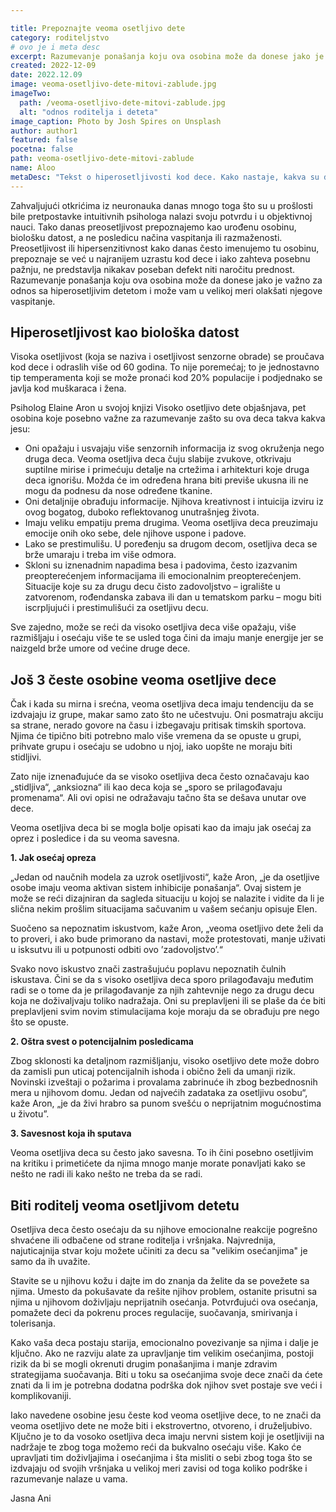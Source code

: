 ```yaml
---

title: Prepoznajte veoma osetljivo dete
category: roditeljstvo
# ovo je i meta desc
excerpt: Razumevanje ponašanja koju ova osobina može da donese jako je važno za odnos sa hiperosetljivim detetom i može vam u velikoj meri olakšati njegove vaspitanje.
created: 2022-12-09
date: 2022.12.09
image: veoma-osetljivo-dete-mitovi-zablude.jpg
imageTwo:
  path: /veoma-osetljivo-dete-mitovi-zablude.jpg
  alt: "odnos roditelja i deteta"
image_caption: Photo by Josh Spires on Unsplash
author: author1
featured: false
pocetna: false
path: veoma-osetljivo-dete-mitovi-zablude
name: Aloo
metaDesc: "Tekst o hiperosetljivosti kod dece. Kako nastaje, kakva su deca koja su prevosetljiva i kako se prepoznaju?"
---
```


Zahvaljujući otkrićima iz neuronauka danas mnogo toga što su u prošlosti bile pretpostavke intuitivnih psihologa nalazi svoju potvrdu i u objektivnoj nauci. Tako danas preosetljivost prepoznajemo kao urođenu osobinu, biološku datost, a ne posledicu načina vaspitanja ili razmaženosti. Preosetljivost ili hipersenzitivnost kako danas često imenujemo tu osobinu, prepoznaje se već u najranijem uzrastu kod dece i iako zahteva posebnu pažnju, ne predstavlja nikakav poseban defekt niti naročitu prednost. Razumevanje ponašanja koju ova osobina može da donese jako je važno za odnos sa hiperosetljivim detetom i može vam u velikoj meri olakšati njegove vaspitanje. 

## Hiperosetljivost kao biološka datost 

Visoka osetljivost (koja se naziva i osetljivost senzorne obrade) se proučava kod dece i odraslih više od 60 godina. To nije poremećaj; to je jednostavno tip temperamenta koji se može pronaći kod 20% populacije i podjednako se javlja kod muškaraca i žena. 

Psiholog Elaine Aron u svojoj knjizi Visoko osetljivo dete objašnjava, pet osobina koje posebno važne za razumevanje zašto su ova deca takva kakva jesu:
- Oni opažaju i usvajaju više senzornih informacija iz svog okruženja nego druga deca. Veoma osetljiva deca čuju slabije zvukove, otkrivaju suptilne mirise i primećuju detalje na crtežima i arhitekturi koje druga deca ignorišu. Možda će im određena hrana biti previše ukusna ili ne mogu da podnesu da nose određene tkanine.
- Oni detaljnije obrađuju informacije. Njihova kreativnost i intuicija izviru iz ovog bogatog, duboko reflektovanog unutrašnjeg života.
- Imaju veliku empatiju prema drugima. Veoma osetljiva deca preuzimaju emocije onih oko sebe, dele njihove uspone i padove. 
- Lako se prestimulišu. U poređenju sa drugom decom, osetljiva deca se brže umaraju i treba im više odmora.
- Skloni su iznenadnim napadima besa i padovima, često izazvanim preopterećenjem informacijama ili emocionalnim preopterećenjem. Situacije koje su za drugu decu čisto zadovoljstvo – igralište u zatvorenom, rođendanska zabava ili dan u tematskom parku – mogu biti iscrpljujući i prestimulišući za osetljivu decu. 

Sve zajedno, može se reći da visoko osetljiva deca više opažaju, više razmišljaju i osećaju više te se usled toga čini da imaju manje energije jer se naizgeld brže umore od većine druge dece. 

## Još 3 česte osobine veoma osetljive dece

Čak i kada su mirna i srećna, veoma osetljiva deca imaju tendenciju da se izdvajaju iz grupe, makar samo zato što ne učestvuju. Oni posmatraju akciju sa strane, nerado govore na času i izbegavaju pritisak timskih sportova. Njima će tipično biti potrebno malo više vremena da se opuste u grupi, prihvate grupu i osećaju se udobno u njoj, iako uopšte ne moraju biti stidljivi. 

Zato nije iznenađujuće da se visoko osetljiva deca često označavaju kao „stidljiva“, „anksiozna“ ili kao deca koja se „sporo se prilagođavaju promenama“. Ali ovi opisi ne odražavaju tačno šta se dešava unutar ove dece.

Veoma osetljiva deca bi se mogla bolje opisati kao da imaju jak osećaj za oprez i posledice i da su veoma savesna.

**1. Jak osećaj opreza**

„Jedan od naučnih modela za uzrok osetljivosti“, kaže Aron, „je da osetljive osobe imaju veoma aktivan sistem inhibicije ponašanja“. Ovaj sistem je može se reći dizajniran da sagleda situaciju u kojoj se nalazite i vidite da li je slična nekim prošlim situacijama sačuvanim u vašem sećanju opisuje Elen. 

Suočeno sa nepoznatim iskustvom, kaže Aron, „veoma osetljivo dete želi da to proveri, i ako bude primorano da nastavi, može protestovati, manje uživati u isksutvu ili u potpunosti odbiti ovo ’zadovoljstvo’.“

Svako novo iskustvo znači zastrašujuću poplavu nepoznatih čulnih iskustava. Čini se da s visoko osetljiva deca sporo prilagođavaju međutim radi se o tome da je prilagođavanje za njih zahtevnije nego za drugu decu koja ne doživaljvaju toliko nadražaja. Oni su preplavljeni ili se plaše da će biti preplavljeni svim novim stimulacijama koje moraju da se obrađuju pre nego što se opuste. 

**2. Oštra svest o potencijalnim posledicama**

Zbog sklonosti ka detaljnom razmišljanju, visoko osetljivo dete može dobro da zamisli pun uticaj potencijalnih ishoda i obično želi da umanji rizik. Novinski izveštaji o požarima i provalama zabrinuće ih zbog bezbednosnih mera u njihovom domu. Jedan od najvećih zadataka za osetljivu osobu“, kaže Aron, „je da živi hrabro sa punom svešću o neprijatnim mogućnostima u životu”. 

**3. Savesnost koja ih sputava**

Veoma osetljiva deca su često jako savesna. To ih čini posebno osetljivim na kritiku i primetićete da njima mnogo manje morate ponavljati kako se nešto ne radi ili kako nešto ne treba da se radi. 

## Biti roditelj veoma osetljivom detetu

Osetljiva deca često osećaju da su njihove emocionalne reakcije pogrešno shvaćene ili odbačene od strane roditelja i vršnjaka. Najvrednija, najuticajnija stvar koju možete učiniti za decu sa "velikim osećanjima" je samo da ih uvažite. 

Stavite se u njihovu kožu i dajte im do znanja da želite da se povežete sa njima. Umesto da pokušavate da rešite njihov problem, ostanite prisutni sa njima u njihovom doživljaju neprijatnih osećanja. Potvrđujući ova osećanja, pomažete deci da pokrenu proces regulacije, suočavanja, smirivanja i tolerisanja. 

Kako vaša deca postaju starija, emocionalno povezivanje sa njima i dalje je ključno. Ako ne razviju alate za upravljanje tim velikim osećanjima, postoji rizik da bi se mogli okrenuti drugim ponašanjima i manje zdravim strategijama suočavanja. Biti u toku sa osećanjima svoje dece znači da ćete znati da li im je potrebna dodatna podrška dok njihov svet postaje sve veći i komplikovaniji. 

Iako navedene osobine jesu česte kod veoma osetljive dece, to ne znači da veoma osetljivo dete ne može biti i ekstrovertno, otvoreno, i druželjubivo. Ključno je to da vosoko osetljiva deca imaju nervni sistem koji je osetljiviji na nadržaje te zbog toga možemo reći da bukvalno osećaju više. Kako će upravljati tim doživljajima i osećanjima i šta misliti o sebi zbog toga što se izdvajaju od svojih vršnjaka u velikoj meri zavisi od toga koliko podrške i razumevanje nalaze u vama. 

Jasna Ani



